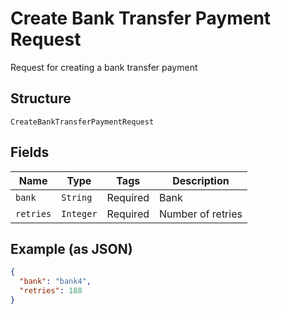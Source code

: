 
# Create Bank Transfer Payment Request

Request for creating a bank transfer payment

## Structure

`CreateBankTransferPaymentRequest`

## Fields

| Name | Type | Tags | Description |
|  --- | --- | --- | --- |
| `bank` | `String` | Required | Bank |
| `retries` | `Integer` | Required | Number of retries |

## Example (as JSON)

```json
{
  "bank": "bank4",
  "retries": 188
}
```

